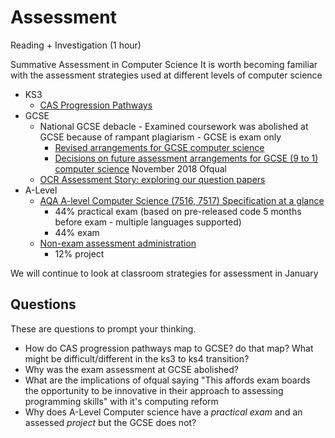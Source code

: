 Assessment
==========

Reading + Investigation (1 hour)

Summative Assessment in Computer Science
It is worth becoming familiar with the assessment strategies used at different levels of computer science

* KS3
    * [CAS Progression Pathways](https://www.computingatschool.org.uk/data/quick_start_secondary/progression_path.pdf)
* GCSE
    * National GCSE debacle - Examined coursework was abolished at GCSE because of rampant plagiarism - GCSE is exam only
        * [Revised arrangements for GCSE computer science](https://www.gov.uk/government/news/revised-arrangements-for-gcse-computer-science)
        * [Decisions on future assessment arrangements for GCSE (9 to 1) computer science](https://assets.publishing.service.gov.uk/government/uploads/system/uploads/attachment_data/file/779004/Decision_GCSE_computer_science_6464_1_ADD.pdf) November 2018 Ofqual
    * [OCR Assessment Story: exploring our question papers](https://www.ocr.org.uk/Images/562109-assessment-story-exploring-our-question-papers.pdf)
* A-Level
    * [AQA A-level Computer Science (7516, 7517) Specification at a glance](https://www.aqa.org.uk/subjects/computer-science-and-it/as-and-a-level/computer-science-7516-7517/specification-at-a-glance)
        * 44% practical exam (based on pre-released code 5 months before exam - multiple languages supported)
        * 44% exam
    * [Non-exam assessment administration](https://www.aqa.org.uk/subjects/computer-science-and-it/as-and-a-level/computer-science-7516-7517/non-exam-assessment-administration)
        * 12% project

We will continue to look at classroom strategies for assessment in January


Questions
---------

These are questions to prompt your thinking.

* How do CAS progression pathways map to GCSE? do that map? What might be difficult/different in the ks3 to ks4 transition?
* Why was the exam assessment at GCSE abolished?
* What are the implications of ofqual saying "This affords exam boards the opportunity to be innovative in their approach to assessing programming skills" with it's computing reform
* Why does A-Level Computer science have a _practical exam_ and an assessed _project_ but the GCSE does not?
